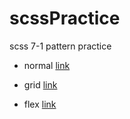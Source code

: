# scssPractice
scss 7-1 pattern practice

* normal [link](/normal/index.html)

* grid [link](/grid/index.html)

* flex [link](/flex/index.html)
